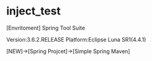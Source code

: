 # inject_test

[Envritoment]
Spring Tool Suite

Version:3.6.2.RELEASE
Platform:Eclipse Luna SR1(4.4.1)

[NEW]->[Spring Projcet]->[Simple Spring Maven]
